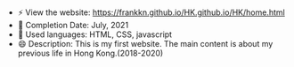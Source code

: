 - ⚡ View the website: https://frankkn.github.io/HK.github.io/HK/home.html
- 🔭 Completion Date: July, 2021
- 🌱 Used languages: HTML, CSS, javascript
- 😄 Description: This is my first website. The main content is about my previous life in Hong Kong.(2018-2020)
